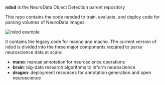 **ndod** is the NeuroData Object Detection parent repository

This repo contains the code needed to train, evaluate, and deploy code for parsing volumes of NeuroData images. 

![ndod example](images/ndod/ndod_example.png)

It contains the legacy code for manno and macho.  The current version of ndod is divided into the three major components required to parse neuroscience data at scale:

- **mano**:  manual annotation for neuroscience operations
- **brain**: big-data research algorithms to inform neuroscience
- **dragon**: deployment resources for annotation generation and open neuroscience 
